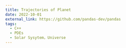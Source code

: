 ```yaml
---
title: Trajectories of Planet
date: 2022-10-01
external_link: https://github.com/pandas-dev/pandas
tags:
  - C++
  - PDEs
  - Solar Sysytem，Universe
---
```



<!--more-->
